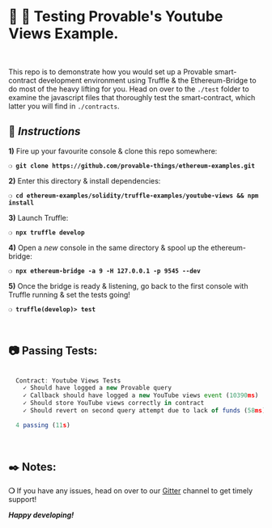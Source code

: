 # :wrench: :construction: Testing Provable's Youtube Views Example.

&nbsp;

This repo is to demonstrate how you would set up a Provable smart-contract development environment using Truffle & the Ethereum-Bridge to do most of the heavy lifting for you. Head on over to the `./test` folder to examine the javascript files that thoroughly test the smart-contract, which latter you will find in `./contracts`.

## :page_with_curl:  _Instructions_

**1)** Fire up your favourite console & clone this repo somewhere:

__`❍ git clone https://github.com/provable-things/ethereum-examples.git`__

**2)** Enter this directory & install dependencies:

__`❍ cd ethereum-examples/solidity/truffle-examples/youtube-views && npm install`__

**3)** Launch Truffle:

__`❍ npx truffle develop`__

**4)** Open a _new_ console in the same directory & spool up the ethereum-bridge:

__`❍ npx ethereum-bridge -a 9 -H 127.0.0.1 -p 9545 --dev`__

**5)** Once the bridge is ready & listening, go back to the first console with Truffle running & set the tests going!

__`❍ truffle(develop)> test`__

&nbsp;

## :camera: Passing Tests:

```javascript

  Contract: Youtube Views Tests
    ✓ Should have logged a new Provable query
    ✓ Callback should have logged a new YouTube views event (10390ms)
    ✓ Should store YouTube views correctly in contract
    ✓ Should revert on second query attempt due to lack of funds (58ms)

  4 passing (11s)

```

&nbsp;

## :black_nib: Notes:

__❍__ If you have any issues, head on over to our [Gitter](https://gitter.im/provable-things/ethereum-api?raw=true) channel to get timely support!

__*Happy developing!*__
